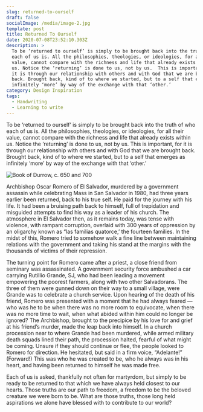 ```yaml
---
slug: returned-to-ourself
draft: false
socialImage: /media/image-2.jpg
template: post
title: Returned To Ourself
date: 2020-07-08T23:52:10.303Z
description: >
  To be ‘returned to ourself’ is simply to be brought back into the truth of who
  each of us is. All the philosophies, theologies, or ideologies, for all their
  value, cannot compare with the richness and life that already exists within
  us. Notice the ‘returning’ is done to us, not by us.  This is important, for
  it is through our relationship with others and with God that we are brought
  back. Brought back, kind of to where we started, but to a self that emerges as
  infinitely ‘more’ by way of the exchange with that ‘other.’     	
category: Design Inspiration
tags:
  - Handwriting
  - Learning to write
---
```

To be ‘returned to ourself’ is simply to be brought back into the truth of who each of us is. All the philosophies, theologies, or ideologies, for all their value, cannot compare with the richness and life that already exists within us. Notice the ‘returning’ is done to us, not by us.  This is important, for it is through our relationship with others and with God that we are brought back. Brought back, kind of to where we started, but to a self that emerges as infinitely ‘more’ by way of the exchange with that ‘other.’     	

![Book of Durrow, c. 650 and 700](/media/book-of-durrow.jpg "Book of Durrow, c. 650 and 700")

Archbishop Oscar Romero of El Salvador, murdered by a government assassin while celebrating Mass in San Salvador in 1980, had three years earlier been returned, back to his true self.  He paid for the journey with his life.  It had been a bruising path back to himself, full of trepidation and misguided attempts to find his way as a leader of his church.  The atmosphere in El Salvador then, as it remains today, was tense with violence, with rampant corruption, overlaid with 300 years of oppression by an oligarchy known as “las familias quatorce,’ the fourteen families.  In the midst of this, Romero tried to somehow walk a fine line between maintaining relations with the government and taking his stand at the margins with the thousands of  victims of their repression.
 
The turning point for Romero came after a priest, a close friend from seminary was assassinated.  A government security force ambushed a car carrying Rutillio Grande, SJ, who had been leading a movement empowering the poorest farmers, along with two other Salvadorans.  The three of them were gunned down on their way to a small village, were Grande was to celebrate a church service.  Upon hearing of the death of his friend,  Romero was presented with a moment that he had always feared — who was he to be when there was no more room to equivocate, when there was no more time to wait, when what abided within him could no longer be ignored?  The Archbishop, brought to the precipice by his love for and grief at his friend’s murder, made the leap back into himself.  In a church procession near to where Grande had been murdered, while armed military death squads lined their path, the procession halted, fearful of what might be coming.  Unsure if they should continue or flee, the people looked to Romero for direction.  He hesitated, but said in a firm voice, “Adelante!” (Forward!)  This was who he was created to be, who he always was in his heart, and having been returned to himself he was made free.

Each of us is asked, thankfully not often for martyrdom, but simply to be ready to be returned to that which we have always held closest to our hearts.  Those truths are our path to freedom, a freedom to be the beloved creature we were born to be.   What are those truths, those long held aspirations we alone have blessed with to contribute to our world?